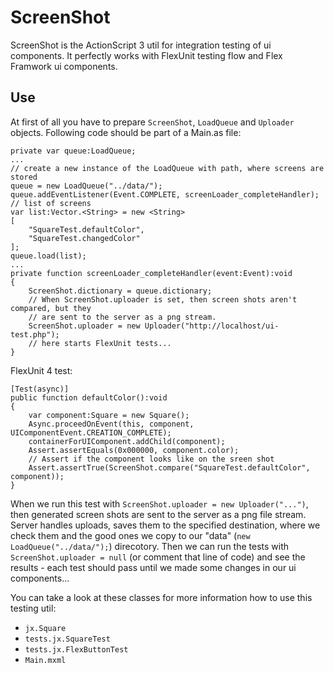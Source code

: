 ScreenShot
==========

ScreenShot is the ActionScript 3 util for integration testing of ui components. It perfectly works with FlexUnit testing flow and Flex Framwork ui components.

## Use

At first of all you have to prepare `ScreenShot`, `LoadQueue` and `Uploader` objects. Following code should be part of a Main.as file:

	private var queue:LoadQueue;
	...
	// create a new instance of the LoadQueue with path, where screens are stored
	queue = new LoadQueue("../data/");
	queue.addEventListener(Event.COMPLETE, screenLoader_completeHandler);
	// list of screens
	var list:Vector.<String> = new <String>
	[
		"SquareTest.defaultColor",
		"SquareTest.changedColor"
	];
	queue.load(list);
	...
	private function screenLoader_completeHandler(event:Event):void
	{
		ScreenShot.dictionary = queue.dictionary;
		// When ScreenShot.uploader is set, then screen shots aren't compared, but they
		// are sent to the server as a png stream.
		ScreenShot.uploader = new Uploader("http://localhost/ui-test.php");
		// here starts FlexUnit tests...
	}

FlexUnit 4 test:

	[Test(async)]
	public function defaultColor():void
	{
		var component:Square = new Square();
		Async.proceedOnEvent(this, component, UIComponentEvent.CREATION_COMPLETE);
		containerForUIComponent.addChild(component);
		Assert.assertEquals(0x000000, component.color);
		// Assert if the component looks like on the sreen shot
		Assert.assertTrue(ScreenShot.compare("SquareTest.defaultColor", component));
	}

When we run this test with `ScreenShot.uploader = new Uploader("...")`, then generated screen shots are sent to the server as a png file stream. Server handles uploads, saves them to the specified destination, where we check them and the good ones we copy to our "data" (`new LoadQueue("../data/");`) direcotory. Then we can run the tests with `ScreenShot.uploader = null` (or comment that line of code) and see the results - each test should pass until we made some changes in our ui components...

You can take a look at these classes for more information how to use this testing util:

 - `jx.Square`
 - `tests.jx.SquareTest`
 - `tests.jx.FlexButtonTest`
 - `Main.mxml`